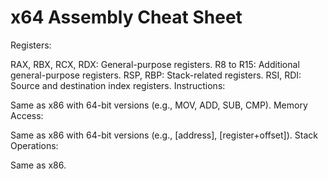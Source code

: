 # x64 Assembly Cheat Sheet
Registers:

RAX, RBX, RCX, RDX: General-purpose registers.
R8 to R15: Additional general-purpose registers.
RSP, RBP: Stack-related registers.
RSI, RDI: Source and destination index registers.
Instructions:

Same as x86 with 64-bit versions (e.g., MOV, ADD, SUB, CMP).
Memory Access:

Same as x86 with 64-bit versions (e.g., [address], [register+offset]).
Stack Operations:

Same as x86.